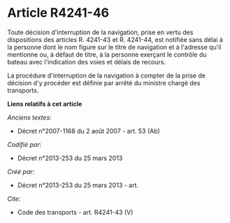 # Article R4241-46

Toute décision d'interruption de la navigation, prise en vertu des dispositions des articles R. 4241-43 et R. 4241-44, est
notifiée sans délai à la personne dont le nom figure sur le titre de navigation et à l'adresse qu'il mentionne ou, à défaut
de titre, à la personne exerçant le contrôle du bateau avec l'indication des voies et délais de recours. 

La procédure d'interruption de la navigation à compter de la prise de décision d'y procéder est définie par arrêté du
ministre chargé des transports.

**Liens relatifs à cet article**

_Anciens textes_:

  - Décret n°2007-1168 du 2 août 2007 - art. 53 (Ab)

_Codifié par_:

  - Décret n°2013-253 du 25 mars 2013

_Créé par_:

  - Décret n°2013-253 du 25 mars 2013 - art.

_Cite_:

  - Code des transports - art. R4241-43 (V)
